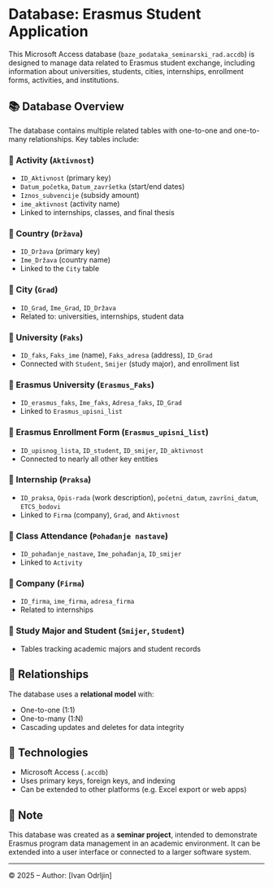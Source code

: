 # Database: Erasmus Student Application

This Microsoft Access database (`baze_podataka_seminarski_rad.accdb`) is designed to manage data related to Erasmus student exchange, including information about universities, students, cities, internships, enrollment forms, activities, and institutions.

## 📚 Database Overview

The database contains multiple related tables with one-to-one and one-to-many relationships. Key tables include:

### 🔹 Activity (`Aktivnost`)
- `ID_Aktivnost` (primary key)
- `Datum_početka`, `Datum_završetka` (start/end dates)
- `Iznos_subvencije` (subsidy amount)
- `ime_aktivnost` (activity name)
- Linked to internships, classes, and final thesis

### 🔹 Country (`Država`)
- `ID_Država` (primary key)
- `Ime_Država` (country name)
- Linked to the `City` table

### 🔹 City (`Grad`)
- `ID_Grad`, `Ime_Grad`, `ID_Država`
- Related to: universities, internships, student data

### 🔹 University (`Faks`)
- `ID_faks`, `Faks_ime` (name), `Faks_adresa` (address), `ID_Grad`
- Connected with `Student`, `Smijer` (study major), and enrollment list

### 🔹 Erasmus University (`Erasmus_Faks`)
- `ID_erasmus_faks`, `Ime_faks`, `Adresa_faks`, `ID_Grad`
- Linked to `Erasmus_upisni_list`

### 🔹 Erasmus Enrollment Form (`Erasmus_upisni_list`)
- `ID_upisnog_lista`, `ID_student`, `ID_smijer`, `ID_aktivnost`
- Connected to nearly all other key entities

### 🔹 Internship (`Praksa`)
- `ID_praksa`, `Opis-rada` (work description), `početni_datum`, `završni_datum`, `ETCS_bodovi`
- Linked to `Firma` (company), `Grad`, and `Aktivnost`

### 🔹 Class Attendance (`Pohađanje nastave`)
- `ID_pohađanje_nastave`, `Ime_pohađanja`, `ID_smijer`
- Linked to `Activity`

### 🔹 Company (`Firma`)
- `ID_firma`, `ime_firma`, `adresa_firma`
- Related to internships

### 🔹 Study Major and Student (`Smijer`, `Student`)
- Tables tracking academic majors and student records

## 🔗 Relationships

The database uses a **relational model** with:
- One-to-one (1:1)
- One-to-many (1:N)
- Cascading updates and deletes for data integrity

## 🧩 Technologies

- Microsoft Access (`.accdb`)
- Uses primary keys, foreign keys, and indexing
- Can be extended to other platforms (e.g. Excel export or web apps)

## 📌 Note

This database was created as a **seminar project**, intended to demonstrate Erasmus program data management in an academic environment. It can be extended into a user interface or connected to a larger software system.

---

© 2025 – Author: [Ivan Odrljin]
